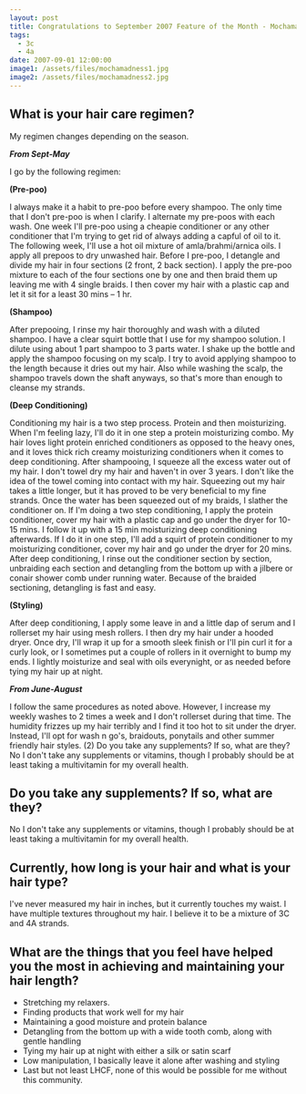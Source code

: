 ```yaml
---
layout: post
title: Congratulations to September 2007 Feature of the Month - Mochamadness
tags:
  - 3c
  - 4a
date: 2007-09-01 12:00:00
image1: /assets/files/mochamadness1.jpg
image2: /assets/files/mochamadness2.jpg
---
```

## What is your hair care regimen?

My regimen changes depending on the season.

**_From Sept-May_**

I go by the following regimen:

**(Pre-poo)**

I always make it a habit to pre-poo before every shampoo. The only time that I don't pre-poo is when I clarify. I alternate my pre-poos with each wash. One week I'll pre-poo using a cheapie conditioner or any other conditioner that I'm trying to get rid of always adding a capful of oil to it. The following week, I'll use a hot oil mixture of amla/brahmi/arnica oils. I apply all prepoos to dry unwashed hair. Before I pre-poo, I detangle and divide my hair in four sections (2 front, 2 back section). I apply the pre-poo mixture to each of the four sections one by one and then braid them up leaving me with 4 single braids. I then cover my hair with a plastic cap and let it sit for a least 30 mins – 1 hr.

**(Shampoo)**

After prepooing, I rinse my hair thoroughly and wash with a diluted shampoo. I have a clear squirt bottle that I use for my shampoo solution. I dilute using about 1 part shampoo to 3 parts water. I shake up the bottle and apply the shampoo focusing on my scalp. I try to avoid applying shampoo to the length because it dries out my hair. Also while washing the scalp, the shampoo travels down the shaft anyways, so that's more than enough to cleanse my strands.

**(Deep Conditioning)**

Conditioning my hair is a two step process. Protein and then moisturizing. When I'm feeling lazy, I'll do it in one step a protein moisturizing combo. My hair loves light protein enriched conditioners as opposed to the heavy ones, and it loves thick rich creamy moisturizing conditioners when it comes to deep conditioning. After shampooing, I squeeze all the excess water out of my hair. I don't towel dry my hair and haven't in over 3 years. I don't like the idea of the towel coming into contact with my hair. Squeezing out my hair takes a little longer, but it has proved to be very beneficial to my fine strands. Once the water has been squeezed out of my braids, I slather the conditioner on. If I'm doing a two step conditioning, I apply the protein conditioner, cover my hair with a plastic cap and go under the dryer for 10-15 mins. I follow it up with a 15 min moisturizing deep conditioning afterwards. If I do it in one step, I'll add a squirt of protein conditioner to my moisturizing conditioner, cover my hair and go under the dryer for 20 mins. After deep conditioning, I rinse out the conditioner section by section, unbraiding each section and detangling from the bottom up with a jilbere or conair shower comb under running water. Because of the braided sectioning, detangling is fast and easy.

**(Styling)**

After deep conditioning, I apply some leave in and a little dap of serum and I rollerset my hair using mesh rollers. I then dry my hair under a hooded dryer. Once dry, I'll wrap it up for a smooth sleek finish or I'll pin curl it for a curly look, or I sometimes put a couple of rollers in it overnight to bump my ends. I lightly moisturize and seal with oils everynight, or as needed before tying my hair up at night.

**_From June-August_**

I follow the same procedures as noted above. However, I increase my weekly washes to 2 times a week and I don't rollerset during that time. The humidity frizzes up my hair terribly and I find it too hot to sit under the dryer. Instead, I'll opt for wash n go's, braidouts, ponytails and other summer friendly hair styles.
(2) Do you take any supplements? If so, what are they?
No I don't take any supplements or vitamins, though I probably should be at least taking a multivitamin for my overall health.


## Do you take any supplements? If so, what are they?

No I don't take any supplements or vitamins, though I probably should be at least taking a multivitamin for my overall health.

## Currently, how long is your hair and what is your hair type?

I've never measured my hair in inches, but it currently touches my waist. I have multiple textures throughout my hair. I believe it to be a mixture of 3C and 4A strands.

## What are the things that you feel have helped you the most in achieving and maintaining your hair length?

* Stretching my relaxers.
* Finding products that work well for my hair
* Maintaining a good moisture and protein balance
* Detangling from the bottom up with a wide tooth comb, along with gentle handling
* Tying my hair up at night with either a silk or satin scarf
* Low manipulation, I basically leave it alone after washing and styling
* Last but not least LHCF, none of this would be possible for me without this community.
